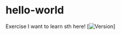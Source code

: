 # hello-world
Exercise
I want to learn sth here!
[![Version](https://img.shields.io/github/release/crimx/ext-saladict.svg?)]
